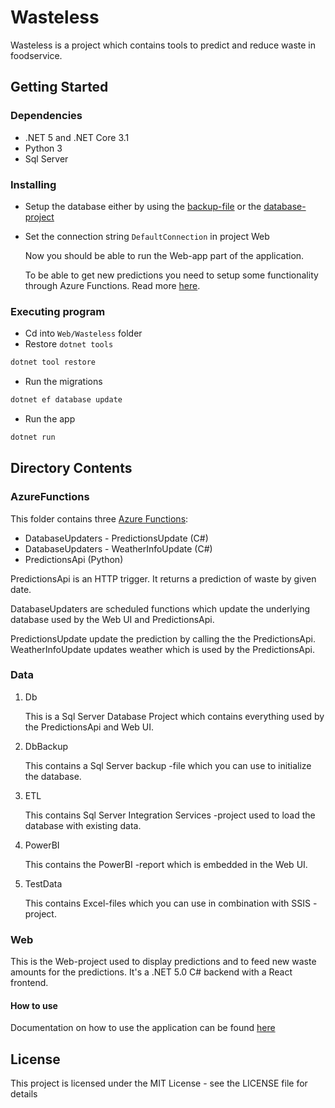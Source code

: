 # Wasteless

Wasteless is a project which contains tools to predict and reduce waste in foodservice.

## Getting Started

### Dependencies

  - .NET 5 and .NET Core 3.1
  - Python 3
  - Sql Server

### Installing

  - Setup the database either by using the [backup-file](Data/DBBackup/WastelessDemo.bak) or the
    [database-project](Data/DB/)

  - Set the connection string `DefaultConnection` in project Web
    
    Now you should be able to run the Web-app part of the application.
    
    To be able to get new predictions you need to setup some functionality through Azure Functions. Read more
    [here](#AzureFunctions).

### Executing program

  - Cd into `Web/Wasteless` folder
  - Restore `dotnet tools`

<!-- end list -->

``` sh
dotnet tool restore
```

  - Run the migrations

<!-- end list -->

``` sh
dotnet ef database update
```

  - Run the app

<!-- end list -->

``` sh
dotnet run
```

## Directory Contents

### AzureFunctions

This folder contains three [Azure Functions](https://docs.microsoft.com/en-us/azure/azure-functions/functions-overview):

  - DatabaseUpdaters - PredictionsUpdate (C\#)
  - DatabaseUpdaters - WeatherInfoUpdate (C\#)
  - PredictionsApi (Python)

PredictionsApi is an HTTP trigger. It returns a prediction of waste by given date.

DatabaseUpdaters are scheduled functions which update the underlying database used by the Web UI and PredictionsApi.

PredictionsUpdate update the prediction by calling the the
PredictionsApi.  
WeatherInfoUpdate updates weather which is used by the PredictionsApi.

### Data

1.  Db
    
    This is a Sql Server Database Project which contains everything used by the PredictionsApi and Web UI.

2.  DbBackup
    
    This contains a Sql Server backup -file which you can use to initialize the database.

3.  ETL
    
    This contains Sql Server Integration Services -project used to load the database with existing data.

4.  PowerBI
    
    This contains the PowerBI -report which is embedded in the Web UI.

5.  TestData
    
    This contains Excel-files which you can use in combination with SSIS -project.

### Web

This is the Web-project used to display predictions and to feed new waste amounts for the predictions. It's a .NET 5.0
C# backend with a React frontend.

#### How to use

Documentation on how to use the application can be found [here](./Web/README.md)

## License

This project is licensed under the MIT License - see the LICENSE file for details
